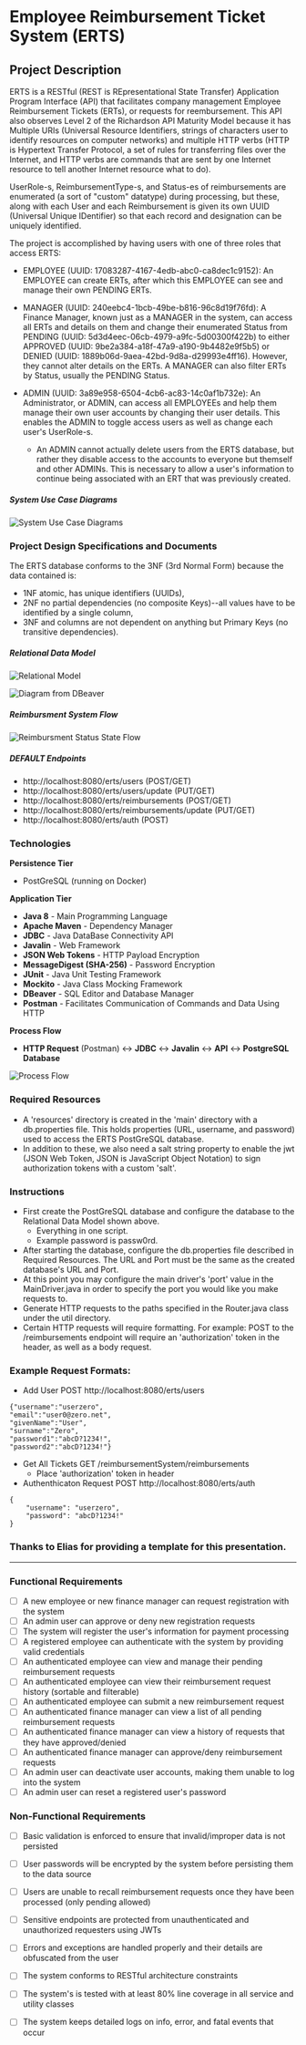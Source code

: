 # Employee Reimbursement Ticket System (ERTS)

## Project Description

ERTS is a RESTful (REST is REpresentational State Transfer) Application Program Interface (API) that facilitates company management Employee Reimbursement Tickets (ERTs), or requests for reembursement. This API also observes Level 2 of the Richardson API Maturity Model because it has Multiple URIs (Universal Resource Identifiers, strings of characters user to identify resources on computer networks) and multiple HTTP verbs (HTTP is Hypertext Transfer Protocol, a set of rules for transferring files over the Internet, and HTTP verbs are commands that are sent by one Internet resource to tell another Internet resource what to do).

UserRole-s, ReimbursementType-s, and Status-es of reimbursements are enumerated (a sort of "custom" datatype) during processing, but these, along with each User and each Reimbursement is given its own UUID (Universal Unique IDentifier) so that each record and designation can be uniquely identified.

The project is accomplished by having users with one of three roles that access ERTS:
- EMPLOYEE (UUID: 17083287-4167-4edb-abc0-ca8dec1c9152): An EMPLOYEE can create ERTs, after which this EMPLOYEE can see and manage their own PENDING ERTs.


- MANAGER (UUID: 240eebc4-1bcb-49be-b816-96c8d19f76fd): A Finance Manager, known just as a MANAGER in the system, can access all ERTs and details on them and change their enumerated Status from PENDING (UUID: 5d3d4eec-06cb-4979-a9fc-5d00300f422b) to either APPROVED (UUID: 9be2a384-a18f-47a9-a190-9b4482e9f5b5) or DENIED (UUID: 1889b06d-9aea-42bd-9d8a-d29993e4ff16). However, they cannot alter details on the ERTs. A MANAGER can also filter ERTs by Status, usually the PENDING Status.


- ADMIN (UUID: 3a89e958-6504-4cb6-ac83-14c0af1b732e): An Administrator, or ADMIN, can access all EMPLOYEEs and help them manage their own user accounts by changing their user details. This enables the ADMIN to toggle access users as well as change each user's UserRole-s.
  - An ADMIN cannot actually delete users from the ERTS database, but rather they disable access to the accounts to everyone but themself and other ADMINs. This is necessary to allow a user's information to continue being associated with an ERT that was previously created.

##### System Use Case Diagrams
![System Use Case Diagrams](https://raw.githubusercontent.com/221114-Java-React/Raymond-Arias-P1-new/main/images/ERTSUseCaseDiagram.png)


### Project Design Specifications and Documents

The ERTS database conforms to the 3NF (3rd Normal Form) because the data contained is:
* 1NF atomic, has unique identifiers (UUIDs),
* 2NF no partial dependencies (no composite Keys)--all values have to be identified by a single column,
* 3NF and columns are not dependent on anything but Primary Keys (no transitive dependencies).

##### Relational Data Model
![Relational Model](https://raw.githubusercontent.com/221114-Java-React/Raymond-Arias-P1-new/main/images/ERTSRelationalModelDrawio.png)


![Diagram from DBeaver](https://raw.githubusercontent.com/221114-Java-React/Raymond-Arias-P1-new/main/images/DBeaver-postgres-erts_schema.png)


##### Reimbursment System Flow
![Reimbursment Status State Flow](https://raw.githubusercontent.com/221114-Java-React/Raymond-Arias-P1-new/main/images/ERTSStateFlowDiagram.png)

##### DEFAULT Endpoints

- http://localhost:8080/erts/users (POST/GET)
- http://localhost:8080/erts/users/update (PUT/GET)
- http://localhost:8080/erts/reimbursements (POST/GET)
- http://localhost:8080/erts/reimbursements/update (PUT/GET)
- http://localhost:8080/erts/auth (POST)

### Technologies

**Persistence Tier**
- PostGreSQL (running on Docker)

**Application Tier**
- **Java 8** - Main Programming Language
- **Apache Maven** - Dependency Manager
- **JDBC** - Java DataBase Connectivity API
- **Javalin** - Web Framework
- **JSON Web Tokens** - HTTP Payload Encryption
- **MessageDigest (SHA-256)** - Password Encryption
- **JUnit** - Java Unit Testing Framework
- **Mockito** - Java Class Mocking Framework
- **DBeaver** - SQL Editor and Database Manager
- **Postman** - Facilitates Communication of Commands and Data Using HTTP

**Process Flow**
- **HTTP Request** (Postman) &harr; **JDBC** &harr; **Javalin** &harr; **API** &harr; **PostgreSQL Database**

![Process Flow](https://raw.githubusercontent.com/221114-Java-React/Raymond-Arias-P1-new/main/images/Web_App_Flow-02-01-1024x385.png)


### Required Resources
- A 'resources' directory is created in the 'main' directory with a db.properties file. This holds properties (URL, username, and password) used to access the ERTS PostGreSQL database. 
- In addition to these, we also need a salt string property to enable the jwt (JSON Web Token, JSON is JavaScript Object Notation) to sign authorization tokens with a custom 'salt'.

### Instructions
- First create the PostGreSQL database and configure the database to the Relational Data Model shown above.
  - Everything in one script. 
  - Example password is passw0rd.
- After starting the database, configure the db.properties file described in Required Resources. The URL and Port must be the same as the created database's URL and Port. 
- At this point you may configure the main driver's 'port' value in the MainDriver.java in order to specify the port you would like you make requests to.
- Generate HTTP requests to the paths specified in the Router.java class under the util directory.
- Certain HTTP requests will require formatting. For example: POST to the /reimbursements endpoint will require an 'authorization' token in the header, as well as a body request.


### Example Request Formats:
- Add User POST http://localhost:8080/erts/users

```
{"username":"userzero",
"email":"user0@zero.net",
"givenName":"User",
"surname":"Zero",
"password1":"abcD?1234!",
"password2":"abcD?1234!"}
```

- Get All Tickets GET /reimbursementSystem/reimbursements
  - Place 'authorization' token in header
- Authenthicaton Request POST http://localhost:8080/erts/auth

```
{
    "username": "userzero",
    "password": "abcD?1234!"
}
```

### Thanks to Elias for providing a template for this presentation.

---

### Functional Requirements

- [ ] A new employee or new finance manager can request registration with the system
- [ ] An admin user can approve or deny new registration requests
- [ ] The system will register the user's information for payment processing
- [ ] A registered employee can authenticate with the system by providing valid credentials
- [ ] An authenticated employee can view and manage their pending reimbursement requests
- [ ] An authenticated employee can view their reimbursement request history (sortable and filterable)
- [ ] An authenticated employee can submit a new reimbursement request
- [ ] An authenticated finance manager can view a list of all pending reimbursement requests
- [ ] An authenticated finance manager can view a history of requests that they have approved/denied
- [ ] An authenticated finance manager can approve/deny reimbursement requests
- [ ] An admin user can deactivate user accounts, making them unable to log into the system
- [ ] An admin user can reset a registered user's password

### Non-Functional Requirements

- [ ] Basic validation is enforced to ensure that invalid/improper data is not persisted
- [ ] User passwords will be encrypted by the system before persisting them to the data source
- [ ] Users are unable to recall reimbursement requests once they have been processed (only pending allowed)
- [ ] Sensitive endpoints are protected from unauthenticated and unauthorized requesters using JWTs
- [ ] Errors and exceptions are handled properly and their details are obfuscated from the user
- [ ] The system conforms to RESTful architecture constraints
- [ ] The system's is tested with at least 80% line coverage in all service and utility classes
- [ ] The system keeps detailed logs on info, error, and fatal events that occur

